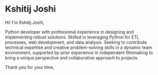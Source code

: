 # Kshitij Joshi

Hi! I'm Kshitij Joshi,

Python developer with professional experience in designing and implementing robust solutions. Skilled in
leveraging Python for ETL processes, web development, and data analysis. Seeking to contribute
technical expertise and creative problem-solving skills in a dynamic team environment, supported by
prior experience in independent filmmaking to bring a unique perspective and collaborative approach to
projects

Thank you for your time,

